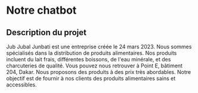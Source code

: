 # Notre chatbot



## Description du projet



Jub Jubal Junbati est une entreprise créée le 24 mars 2023.
Nous sommes spécialisés dans la distribution de produits alimentaires.
Nos produits incluent du lait frais, différentes boissons, de l'eau minérale, et des charcuteries de qualité.
Vous pouvez nous retrouver à Point E, bâtiment 204, Dakar.
Nous proposons des produits à des prix très abordables.
Notre objectif est de fournir à nos clients des produits alimentaires sains et accessibles.
